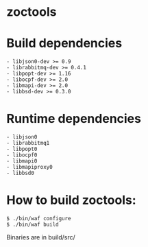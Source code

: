 zoctools
========

Build dependencies
==================

    - libjson0-dev >= 0.9
    - librabbitmq-dev >= 0.4.1
    - libpopt-dev >= 1.16
    - libocpf-dev >= 2.0
    - libmapi-dev >= 2.0
    - libbsd-dev >= 0.3.0

Runtime dependencies
====================

    - libjson0
    - librabbitmq1
    - libpopt0
    - libocpf0
    - libmapi0
    - libmapiproxy0
    - libbsd0

How to build zoctools:
======================
    $ ./bin/waf configure
    $ ./bin/waf build

Binaries are in build/src/
